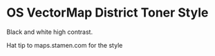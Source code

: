 OS VectorMap District Toner Style
=================================

Black and white high contrast.

Hat tip to maps.stamen.com for the style
